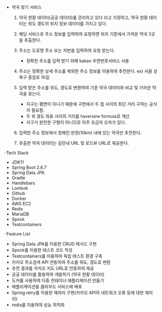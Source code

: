 - 약국 찾기 서비스

  1. 약국 현황 데이터(공공 데이터)를 관리하고 있다 라고 가정하고, 약국 현황 데이터는 위도 경도의 위치 정보 데이터를 가지고 있다.
  
  2. 해당 서비스로 주소 정보를 입력하여 요청하면 위치 기준에서 가까운 약국 3곳을 추출한다.
  
  3. 주소는 도로명 주소 또는 지번을 입력하여 요청 받는다.
     - 정확한 주소를 입력 받기 위해 kakao 우편번호서비스 사용
     
  4. 주소는 정확한 상세 주소를 제외한 주소 정보를 이용하여 추천한다. ex) 서울 성북구 종암로 10길
  
  5. 입력 받은 주소를 위도, 경도로 변환하여 기존 약국 데이터와 비교 및 가까운 약국을 찾는다.
     - 지구는 평면이 아니기 때문에 구면에서 두 점 사이의 최단 거리 구하는 공식이 필요함.
     - 두 위 경도 좌표 사이의 거리를 haversine formula로 계산
     - 지구가 완전한 구형이 아니므로 아주 조금의 오차가 있다.
     
  6. 입력한 주소 정보에서 정해진 반경(10km) 내에 있는 약국만 추천한다.
  
  7. 추출한 약국 데이터는 길안내 URL 및 로드뷰 URL로 제공한다.


-Tech Stack
 - JDK11
 - Spring Boot 2.6.7
 - Spring Data JPA
 - Gradle
 - Handlebars
 - Lombok
 - Github
 - Docker
 - AWS EC2
 - Redis
 - MariaDB
 - Spock
 - Testcontainers

-Feature List
 - Spring Data JPA를 이용한 CRUD 메서드 구현
 - Spock를 이용한 테스트 코드 작성
 - Testcontainers를 이용하여 독립 테스트 환경 구축
 - 카카오 주소검색 API 연동하여 주소를 위도, 경도로 변환
 - 추천 결과를 카카오 지도 URL로 연동하여 제공
 - 공공 데이터를 활용하여 개발하기 (약국 현황 데이터)
 - 도커를 사용하여 다중 컨테이너 애플리케이션 만들기
 - 애플리케이션을 클라우드 서비스에 배포
 - Spring retry를 이용한 재처리 구현(카카오 API의 네트워크 오류 등에 대한 재처리)
 - redis를 이용하여 성능 최적화
